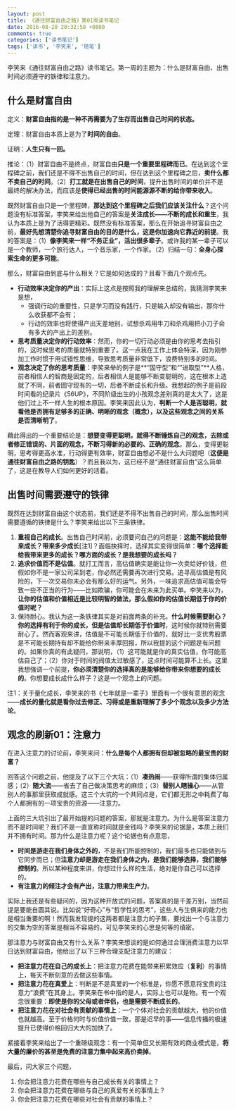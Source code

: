 ```yaml
---
layout: post
title: 《通往财富自由之路》第01周读书笔记
date: 2016-08-28 20:32:58 +0800
comments: true
categories: ['读书笔记']
tags: ['读书', '李笑来', '随笔']
---
```


李笑来《通往财富自由之路》读书笔记。第一周的主题为：什么是财富自由、出售时间必须遵守的铁律和注意力。

<!--more-->

## 什么是财富自由

定义：**财富自由指的是一种不再需要为了生存而出售自己时间的状态。**

定理：财富自由本质上是为了**时间的自由**。

证明：**人生只有一回。**

推论：（1）财富自由不是终点，财富自由**只是一个重要里程碑而已**。在达到这个里程碑之前，我们还是不得不出售自己的时间，但在达到这个里程碑之后，**卖什么都不卖自己的时间**。（2）**打工就是在出售自己的时间**，提升出售时间的单价并不是最终的解决办法，而应该是**使得已经出售的时间能源源不断的给你带来收入**。

既然财富自由只是一个里程碑，**那达到这个里程碑之后我们应该关注什么**？这个问题没有标准答案，李笑来给出他自己的答案是**关注成长——不断的成长和重生**，我认为本质上是为了活得更精彩。既然没有标准答案，那么在开始追寻财富自由之前，**最好先想清楚你追寻财富自由的目的是什么，这是你加速向它靠近的前提**。我的答案是：（1）**像李笑来一样“不务正业”，活出很多辈子**。或许我的某一辈子可以是一个教师，一个旅行达人，一个音乐家，一个作家。（2）归结一句：**全身心探索生命的更多可能**。

那么，财富自由到底与什么相关？它是如何达成的？且看下面几个观点先。

- **行动效率决定你的产出**：实际上这点是按照我的理解来总结的，我猜测李笑来是想，
    - 强调行动的重要性，只是学习而没有践行，只是输入却没有输出，那你什么收获都不会有；
    - 行动的效率也将使得产出天差地别，试想杀鸡用牛刀和杀鸡用把小刀子会有多大的产出上的差别。
- **思考质量决定你的行动效率**：然而，你的一切行动必须是由你的思考去指引的，这时候思考的质量就特别重要了。这一点我在工作上体会特深，因为刚参加工作时惯于用试错性思维，导致思考质量非常低下，浪费特别多的时间。
- **观念决定了你的思考质量**：李笑来举的例子是**“固守型”和“”进取型”**人格，前者相信人的智商是固定的，后者相信人是能够不断变聪明的，这在根本上造就了不同，前者固守现有的一切，后者不断成长和升级。我想起的例子是前段时间看的纪录片《56UP》，不同阶级出生的小孩观念差别真的是太大了，这是他们过上不一样人生的根本原因。李笑来因此认为，**判断一个人是否聪明，就看他是否拥有足够多的正确、明晰的观念（概念），以及这些观念之间的关系是否清晰明了**。

藉此得出的一个重要结论是：**想要变得更聪明，就得不断锤炼自己的观念，去除或者修正错误的、片面的观念，不断习得新的必要的、正确的观念**。那么，变得更聪明，思考得更高水准，行动得更有效率，财富自由想必不是什么大问题吧（**这便是通往财富自由之路的钥匙**）？而且我以为，这已经不是“通往财富自由”这么简单了，这是在教导人们如何更好的活着。

## 出售时间需要遵守的铁律

既然在达到财富自由这个状态前，我们还是不得不出售自己的时间，那么出售时间需要遵循的铁律是什么？李笑来给出以下三条铁律。

1. **重视自己的成长**。出售自己时间前，必须要问自己的问题是：**这能不能给我带来成长？带来多少成长**[注1]？面临抉择时，选择其实变得很简单：**哪个选择能给我带来更多的成长？哪方面的成长？是我想要的成长吗？**
2. **追求价值而不是估值**。就打工而言，高估值确实是能让你一次卖给好价钱，但假如你不是一家公司呆到老，你必然还需要再次进行交易。追寻高估值是有风险的，下一次交易你未必会有那么好的运气。另外，一味追求高估值可能会导致一些不正当的行为——比如欺骗，你可能会在未来为此买单。李笑来以为，**让你的估值和价值相近是比较明智的做法，那么假如你的估值长期低于你的价值时呢？**
3. 保持耐心。我认为这一条铁律其实是对前面两条的补充。**什么时候需要耐心？你的选择有利于你的成长，但是估值却长期低于价值时**，这时候你就特别需要耐心了。然而客观来讲，估值是不可能长期低于价值的，就好比一支优秀股票是不可能长期持有却不能给你带来丰厚回报，所以我提的这个问题是有问题的。如果你真的有此疑问，那说明，（1）这可能就是你的真实估值，你可能高估自己了；（2）你对于时间的阀值太过敏感了，这点时间可能算不上长。这里我想强调一个前提，**你必须清楚你的选择真的是能够给你带来你想要的成长的**。你想要成长成什么样子？这是一个观念上的问题。

注1：关于量化成长，李笑来的书《七年就是一辈子》里面有一个很有意思的观念——**成长的量化就是看你过去修正、习得或是重新理解了多少个观念以及多少方法论**。

## 观念的刷新01：注意力

在进入注意力的讨论前，李笑来问：**什么是每个人都拥有但却被忽略的最宝贵的财富？**

回答这个问题之前，他提及了以下三个大坑：（1）**凑热闹**——获得所谓的集体归属感；（2）**随大流**——省去了自己做决策思考的麻烦；（3）**替别人瞎操心**——从管别人的事那里获取成就感。这三个大坑的一个共同点是，它们都无形之中耗费了每个人都拥有的一项宝贵的资源——注意力。

上面的三大坑引出了最开始提的问题的答案，那就是注意力。为什么是答案注意力而不是时间呢？我们不是一直宣称时间就是金钱吗？李笑来的论据是，本质上我们并不拥有时间。那为什么是注意力呢？这个论据也有点意思，

- **时间是游走在我们身体之外的**，不是我们所能控制的，我们最多也只能做到与它同步而已；但**注意力却是游走在我们身体之内，是我们能够选择，我们能够控制的**。所以某种程度来讲，你想过什么样的生活，绝对是你自己可以选择的。
- **有注意力的倾注才会有产出，注意力带来生产力**。

实际上我还是有些疑问的，因为这种开放式的问题，答案真的是千差万别，当然前提是要能自圆其说。比如说“好奇心”与“哲学性的思考”，这些人与生俱来的能力也是相当重要的啊！然而我发现提的这两者都是注意力的子集，要找出一个与注意力的交集为空的答案是相当不容易的，可见李笑来的心思是何等的缜密。

那注意力与财富自由又有什么关系？李笑来想谈的是如何通过合理消费注意力以早日达到财富自由，他给出了以下三种合理支配注意力的建议：

- **把注意力花在自己的成长上**：把注意力花费在能带来积累效应（**复利**）的事情上，每天不断刻意的去做这些事情。
- **把注意力花在真爱上**：判断是不是真爱的一个标准是，你愿不愿意将宝贵的注意力“浪费”在其身上。李笑来在书中指的是人，实际上也可以是物。有一个观念很重要：**即使是你的父母或者伴侣，也是需要不断成长的**。
- **把注意力花在对社会有贡献的事情上**：一个个体对社会的贡献越大，他的价值也就越高。至于价格何时与价值价值一致，那是迟早的事——信息传播的极速提升已使得价格回归大大的加快了。

紧接着李笑来给出了一个重磅级观念：有一个简单但又长期有效的商业模式是，**将大量的廉价的甚至是免费的注意力集中起来高价卖掉**。

最后，问大家三个问题，

1. 你会把注意力花费在哪些与自己成长有关的事情上？
2. 你会把注意力花费在哪些与自己的真爱有关的事情上？
3. 你会把注意力花费在哪些对社会有贡献的事情上？